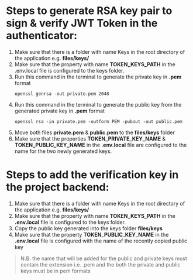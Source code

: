 # Steps to generate RSA key pair to sign & verify JWT Token in the authenticator:

1. Make sure that there is a folder with name Keys in the root directory of the application e.g. **files/keys/**
2. Make sure that the property with name **TOKEN_KEYS_PATH** in the .env.local file is configured to the keys folder.
3. Run this command in the terminal to generate the private key in **.pem** format
    ```
    openssl genrsa -out private.pem 2048
    ```
4. Run this command in the terminal to generate the public key from the generated private key in **.pem** format
    ```
    openssl rsa -in private.pem -outform PEM -pubout -out public.pem
    ```
6. Move both files **private.pem** & **public.pem** to the **files/keys** folder
7. Make sure that the properties **TOKEN_PRIVATE_KEY_NAME** & **TOKEN_PUBLIC_KEY_NAME** in the **.env.local** file are configured to the name for the two newly generated keys.

# Steps to add the verification key in the project backend:
1. Make sure that there is a folder with name Keys in the root directory of the application e.g. **files/keys/**
2. Make sure that the property with name **TOKEN_KEYS_PATH** in the **.env.local** file is configured to the keys folder.
3. Copy the public key generated into the keys folder **files/keys**
4. Make sure that the property **TOKEN_PUBLIC_KEY_NAME** in the **.env.local** file is configured with the name of the recently copied public key

> N.B. the name that will be added for the public and private keys must
> contain the extension i.e. .pem and the both the private and public
> keys must be in pem formats
